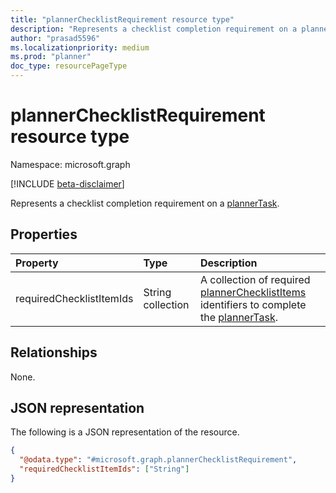 ```yaml
---
title: "plannerChecklistRequirement resource type"
description: "Represents a checklist completion requirement on a plannerTask."
author: "prasad5596"
ms.localizationpriority: medium
ms.prod: "planner"
doc_type: resourcePageType
---
```


# plannerChecklistRequirement resource type

Namespace: microsoft.graph

[!INCLUDE [beta-disclaimer](../../includes/beta-disclaimer.md)]

Represents a checklist completion requirement on a [plannerTask](plannertask.md).

## Properties

|Property|Type|Description|
|:---|:---|:---|
|requiredChecklistItemIds|String collection|A collection of required [plannerChecklistItems](plannerchecklistitems.md) identifiers to complete the [plannerTask](plannertask.md).|

## Relationships

None.

## JSON representation

The following is a JSON representation of the resource.

<!--{
  "blockType": "resource",
  "@odata.type": "microsoft.graph.plannerChecklistRequirement"
}-->
``` json
{
  "@odata.type": "#microsoft.graph.plannerChecklistRequirement",
  "requiredChecklistItemIds": ["String"]
}
```
